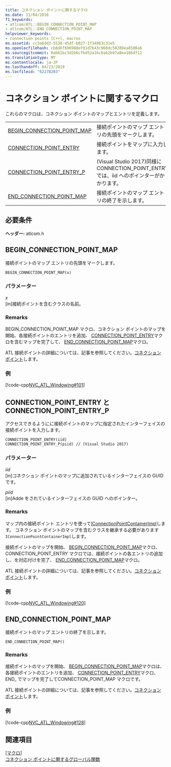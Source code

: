 ```yaml
---
title: コネクション ポイントに関するマクロ
ms.date: 11/04/2016
f1_keywords:
- atlcom/ATL::BEGIN_CONNECTION_POINT_MAP
- atlcom/ATL::END_CONNECTION_POINT_MAP
helpviewer_keywords:
- connection points [C++], macros
ms.assetid: cc3a6dd3-5538-45df-b027-1f34963c31e5
ms.openlocfilehash: cb8d6f696980ef91d7b43c960dc50289ea8500a6
ms.sourcegitcommit: 0ab61bc3d2b6cfbd52a16c6ab2b97a8ea1864f12
ms.translationtype: MT
ms.contentlocale: ja-JP
ms.lasthandoff: 04/23/2019
ms.locfileid: "62278203"
---
```

# <a name="connection-point-macros"></a>コネクション ポイントに関するマクロ

これらのマクロは、コネクション ポイントのマップとエントリを定義します。

|||
|-|-|
|[BEGIN_CONNECTION_POINT_MAP](#begin_connection_point_map)|接続ポイントのマップ エントリの先頭をマークします。|
|[CONNECTION_POINT_ENTRY](#connection_point_entry)|接続ポイントをマップに入力します。|
|[CONNECTION_POINT_ENTRY_P](#connection_point_entry)| (Visual Studio 2017)同様に CONNECTION_POINT_ENTRY では、iid へのポインターがかかります。|
|[END_CONNECTION_POINT_MAP](#end_connection_point_map)|接続ポイントのマップ エントリの終了を示します。|

## <a name="requirements"></a>必要条件

**ヘッダー:** atlcom.h

##  <a name="begin_connection_point_map"></a>  BEGIN_CONNECTION_POINT_MAP

接続ポイントのマップ エントリの先頭をマークします。

```
BEGIN_CONNECTION_POINT_MAP(x)
```

### <a name="parameters"></a>パラメーター

*x*<br/>
[in]接続ポイントを含むクラスの名前。

### <a name="remarks"></a>Remarks

BEGIN_CONNECTION_POINT_MAP マクロ、コネクション ポイントのマップを開始、各接続ポイントのエントリを追加、 [CONNECTION_POINT_ENTRY](#connection_point_entry)マクロを含むマップを完了して、 [END_CONNECTION_POINT_MAP](#end_connection_point_map)マクロ。

ATL 接続ポイントの詳細については、記事を参照してください。[コネクション ポイント](../../atl/atl-connection-points.md)します。

### <a name="example"></a>例

[!code-cpp[NVC_ATL_Windowing#101](../../atl/codesnippet/cpp/connection-point-macros_1.h)]

##  <a name="connection_point_entry"></a>  CONNECTION_POINT_ENTRY と CONNECTION_POINT_ENTRY_P

アクセスできるようにに接続ポイントのマップに指定されたインターフェイスの接続ポイントを入力します。

```
CONNECTION_POINT_ENTRY(iid)
CONNECTION_POINT_ENTRY_P(piid) // (Visual Studio 2017)
```

### <a name="parameters"></a>パラメーター

*iid*<br/>
[in]コネクション ポイントのマップに追加されているインターフェイスの GUID です。

*piid*<br/>
[in]Adde をされているインターフェイスの GUID へのポインター。

### <a name="remarks"></a>Remarks

マップ内の接続ポイント エントリを使って[IConnectionPointContainerImpl](../../atl/reference/iconnectionpointcontainerimpl-class.md)します。 コネクション ポイントのマップを含むクラスを継承する必要があります`IConnectionPointContainerImpl`します。

接続ポイントのマップを開始、 [BEGIN_CONNECTION_POINT_MAP](#begin_connection_point_map)マクロ、CONNECTION_POINT_ENTRY マクロでは、接続ポイントの各エントリの追加し、を対応付けを完了、 [END_CONNECTION_POINT_MAP](#end_connection_point_map)マクロ。

ATL 接続ポイントの詳細については、記事を参照してください。[コネクション ポイント](../../atl/atl-connection-points.md)します。

### <a name="example"></a>例

[!code-cpp[NVC_ATL_Windowing#120](../../atl/codesnippet/cpp/connection-point-macros_2.h)]

##  <a name="end_connection_point_map"></a>  END_CONNECTION_POINT_MAP

接続ポイントのマップ エントリの終了を示します。

```
END_CONNECTION_POINT_MAP()
```

### <a name="remarks"></a>Remarks

接続ポイントのマップを開始、 [BEGIN_CONNECTION_POINT_MAP](#begin_connection_point_map)マクロは、各接続ポイントのエントリを追加、 [CONNECTION_POINT_ENTRY](#connection_point_entry)マクロ、END_ でマップを完了してCONNECTION_POINT_MAP マクロです。

ATL 接続ポイントの詳細については、記事を参照してください。[コネクション ポイント](../../atl/atl-connection-points.md)します。

### <a name="example"></a>例

[!code-cpp[NVC_ATL_Windowing#128](../../atl/codesnippet/cpp/connection-point-macros_3.h)]

## <a name="see-also"></a>関連項目

[[マクロ]](../../atl/reference/atl-macros.md)<br/>
[コネクション ポイントに関するグローバル関数](../../atl/reference/connection-point-global-functions.md)
